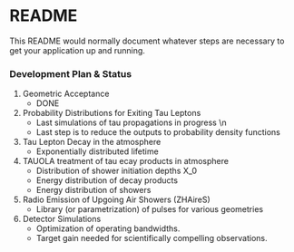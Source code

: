 # README #

This README would normally document whatever steps are necessary to get your application up and running.

### Development Plan & Status ###

1. Geometric Acceptance
    * DONE
1. Probability Distributions for Exiting Tau Leptons
    * Last simulations of tau propagations in progress \n
    * Last step is to reduce the outputs to probability density functions
1. Tau Lepton Decay in the atmosphere
    * Exponentially distributed lifetime
1. TAUOLA treatment of tau ecay products in atmosphere
    * Distribution of shower initiation depths X_0
    * Energy distribution of decay products
    * Energy distribution of showers 
1. Radio Emission of Upgoing Air Showers (ZHAireS)
    * Library (or parametrization) of pulses for various geometries
1. Detector Simulations
    * Optimization of operating bandwidths.
    * Target gain needed for scientifically compelling observations.





